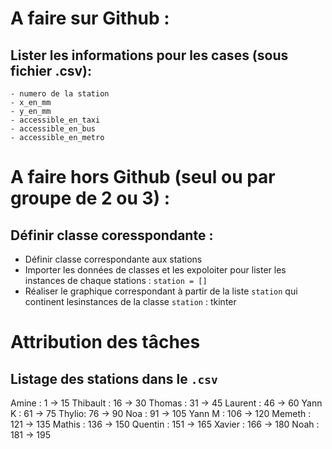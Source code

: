 # A faire sur Github :
  ## Lister les informations pour les cases (sous fichier .csv): 
    - numero de la station
    - x_en_mm
    - y_en_mm
    - accessible_en_taxi
    - accessible_en_bus
    - accessible_en_metro
# A faire hors Github (seul ou par groupe de 2 ou 3) :
  ## Définir classe coresspondante :
  - Définir classe correspondante aux stations
  - Importer les données de classes et les expoloiter pour lister les instances de chaque stations :  `station = []`
  - Réaliser le graphique correspondant à partir de la liste `station` qui continent lesinstances de la classe `station` : tkinter

# Attribution des tâches
  ## Listage des stations dans le `.csv` 
Amine :  1 -> 15
Thibault : 16 -> 30
Thomas : 31 -> 45
Laurent : 46 -> 60
Yann K : 61 -> 75
Thylio: 76 -> 90
Noa : 91 -> 105
Yann M : 106 -> 120
Memeth : 121 -> 135
Mathis : 136 -> 150
Quentin : 151 -> 165
Xavier : 166 -> 180
Noah : 181 -> 195

